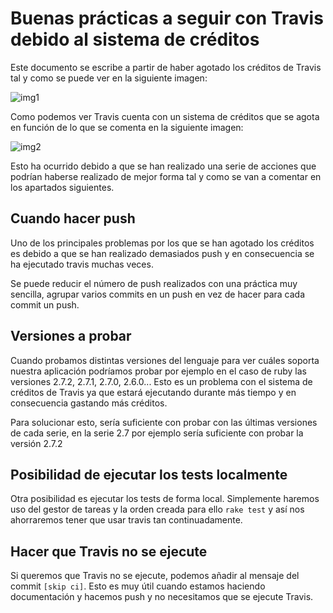 # Buenas prácticas a seguir con Travis debido al sistema de créditos

Este documento se escribe a partir de haber agotado los créditos de Travis tal y como se puede ver en la siguiente imagen:

![img1](https://github.com/antoniocuadros/WhenToClass/blob/master/docs/IntegracionContinua/images/buenaspracticas/1.png)

Como podemos ver Travis cuenta con un sistema de créditos que se agota en función de lo que se comenta en la siguiente imagen:

![img2](https://github.com/antoniocuadros/WhenToClass/blob/master/docs/IntegracionContinua/images/buenaspracticas/2.png)

Esto ha ocurrido debido a que se han realizado una serie de acciones que podrían haberse realizado de mejor forma tal y como se van a comentar en los apartados siguientes.

## Cuando hacer push

Uno de los principales problemas por los que se han agotado los créditos es debido a que se han realizado demasiados push y en consecuencia se ha ejecutado travis muchas veces.

Se puede reducir el número de push realizados con una práctica muy sencilla, agrupar varios commits en un push en vez de hacer para cada commit un push.

## Versiones a probar

Cuando probamos distintas versiones del lenguaje para ver cuáles soporta nuestra aplicación podríamos probar por ejemplo en el caso de ruby las versiones 2.7.2, 2.7.1, 2.7.0, 2.6.0... Esto es un problema con el sistema de créditos de Travis ya que estará ejecutando durante más tiempo y en consecuencia gastando más créditos.

Para solucionar esto, sería suficiente con probar con las últimas versiones de cada serie, en la serie 2.7 por ejemplo sería suficiente con probar la versión 2.7.2

## Posibilidad de ejecutar los tests localmente
Otra posibilidad es ejecutar los tests de forma local. Simplemente haremos uso del gestor de tareas y la orden creada para ello `rake test` y así nos ahorraremos tener que usar travis tan continuadamente.

## Hacer que Travis no se ejecute
Si queremos que Travis no se ejecute, podemos añadir al mensaje del commit `[skip ci]`. Esto es muy útil cuando estamos haciendo documentación y hacemos push y no necesitamos que se ejecute Travis.